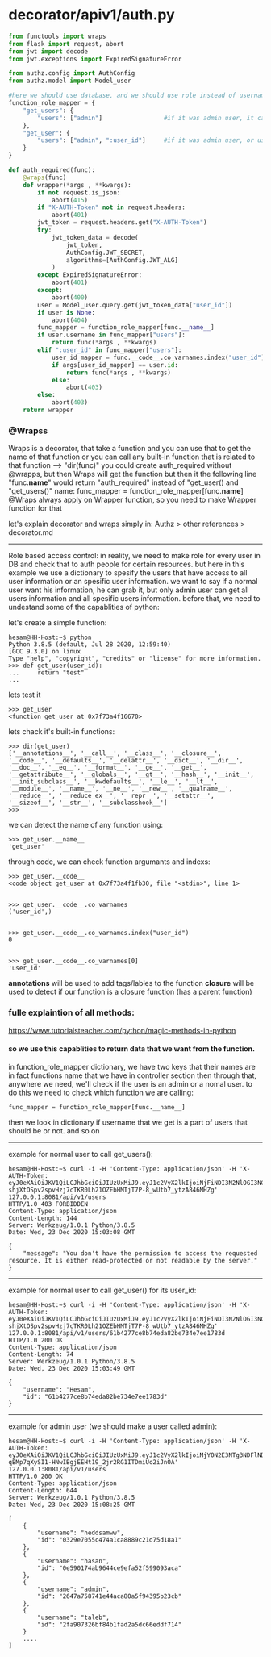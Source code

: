 # decorator/apiv1/auth.py

```python
from functools import wraps
from flask import request, abort
from jwt import decode
from jwt.exceptions import ExpiredSignatureError

from authz.config import AuthConfig
from authz.model import Model_user

#here we should use database, and we should use role instead of username. but to simplify we used a dictionary
function_role_mapper = {
    "get_users": {
        "users": ["admin"]                 #if it was admin user, it can query all_users
    },
    "get_user": {
        "users": ["admin", ":user_id"]     #if it was admin user, or userx, it can see the userx information
    }
}

def auth_required(func):
    @wraps(func)
    def wrapper(*args , **kwargs):
        if not request.is_json:
            abort(415)
        if "X-AUTH-Token" not in request.headers:
            abort(401)
        jwt_token = request.headers.get("X-AUTH-Token")
        try:
            jwt_token_data = decode(
                jwt_token,
                AuthConfig.JWT_SECRET,
                algorithms=[AuthConfig.JWT_ALG]
            )
        except ExpiredSignatureError:
            abort(401)
        except:
            abort(400)
        user = Model_user.query.get(jwt_token_data["user_id"])
        if user is None:
            abort(404)
        func_mapper = function_role_mapper[func.__name__]
        if user.username in func_mapper["users"]:
            return func(*args , **kwargs)
        elif ":user_id" in func_mapper["users"]:
            user_id_mapper = func.__code__.co_varnames.index("user_id")
            if args[user_id_mapper] == user.id:
                return func(*args , **kwargs)
            else:
                abort(403)
        else:
            abort(403)
    return wrapper
```
### @Wrapss
Wraps is a decorator, that take a function and you can use that to get the name of that function or you can call any built-in function that is related to that function --> "dir(func)"
you could create auth_required without @wrapps, but then 
Wraps will get the function but then it the following line "func.__name__" would return "auth_required" instead of "get_user() and "get_users()" name:
func_mapper = function_role_mapper[func.__name__]
@Wraps always apply on Wrapper function, so you need to make Wrapper function for that

let's explain decorator and wraps simply in:
Authz > other references > decorator.md


---
Role based access control:
in reality, we need to make role for every user in DB and check that to auth people for certain resources. but here in this example we use a dictionary to spesify the users that have access to all user information or an spesific user information.
we want to say if a normal user want his information, he can grab it, but only admin user can get all users information and all spesific users information.
before that, we need to undestand some of the capablities of python:

let's create a simple function:
```
hesam@HH-Host:~$ python
Python 3.8.5 (default, Jul 28 2020, 12:59:40) 
[GCC 9.3.0] on linux
Type "help", "copyright", "credits" or "license" for more information.
>>> def get_user(user_id):
...     return "test"
... 
```

lets test it
```
>>> get_user
<function get_user at 0x7f73a4f16670>
```

lets chack it's built-in functions:
```
>>> dir(get_user)
['__annotations__', '__call__', '__class__', '__closure__', '__code__', '__defaults__', '__delattr__', '__dict__', '__dir__', '__doc__', '__eq__', '__format__', '__ge__', '__get__', '__getattribute__', '__globals__', '__gt__', '__hash__', '__init__', '__init_subclass__', '__kwdefaults__', '__le__', '__lt__', '__module__', '__name__', '__ne__', '__new__', '__qualname__', '__reduce__', '__reduce_ex__', '__repr__', '__setattr__', '__sizeof__', '__str__', '__subclasshook__']
>>> 
```

we can detect the name of any function using:
```
>>> get_user.__name__
'get_user'
```

through code, we can check function argumants and indexs:
``` 
>>> get_user.__code__
<code object get_user at 0x7f73a4f1fb30, file "<stdin>", line 1>


>>> get_user.__code__.co_varnames
('user_id',)


>>> get_user.__code__.co_varnames.index("user_id")
0


>>> get_user.__code__.co_varnames[0]
'user_id'

```
__annotations__  will be used to add tags/lables to the function
__closure__      will be used to detect if our function is a closure function (has a parent function)


### fulle explaintion of all methods:
https://www.tutorialsteacher.com/python/magic-methods-in-python


#### so we use this capablities to return data that we want from the function. 
in function_role_mapper dictionary, we have two keys that their names are in fact functions name that we have in controller section
then through that, anywhere we need, we'll check if the user is an admin or a nomal user.
to do this we need to check which function we are calling:
```
func_mapper = function_role_mapper[func.__name__]
```
then we look in dictionary if username that we get is a part of users that should be or not. and so on
 
---
example for normal user to call get_users():
```
hesam@HH-Host:~$ curl -i -H 'Content-Type: application/json' -H 'X-AUTH-Token: eyJ0eXAiOiJKV1QiLCJhbGciOiJIUzUxMiJ9.eyJ1c2VyX2lkIjoiNjFiNDI3N2NlOGI3NGVkYTgyYmU3MzRlN2VlMTc4M2QiLCJ1c2VybmFtZSI6Ikhlc2FtIiwiaXNzIjoiYXV0aHoiLCJpYXQiOjE2MDg3MzU3NjIuMTk0NTA5MywibmJmIjoxNjA4NzM1NzYyLjE5NDUwOTMsImV4cCI6MTYwODczNTg2Mi4xOTQ1MDkzfQ.4QoPETywryKGJ4YGwvlAGkg5Ce1W-shjXtOSpv2spvHzj7cTKR0Lh21OZEbHMTjT7P-8_wUtb7_ytzA846MHZg' 127.0.0.1:8081/api/v1/users
HTTP/1.0 403 FORBIDDEN
Content-Type: application/json
Content-Length: 144
Server: Werkzeug/1.0.1 Python/3.8.5
Date: Wed, 23 Dec 2020 15:03:08 GMT

{
    "message": "You don't have the permission to access the requested resource. It is either read-protected or not readable by the server."
}
```
---
example for normal user to call get_user() for its user_id:
```
hesam@HH-Host:~$ curl -i -H 'Content-Type: application/json' -H 'X-AUTH-Token: eyJ0eXAiOiJKV1QiLCJhbGciOiJIUzUxMiJ9.eyJ1c2VyX2lkIjoiNjFiNDI3N2NlOGI3NGVkYTgyYmU3MzRlN2VlMTc4M2QiLCJ1c2VybmFtZSI6Ikhlc2FtIiwiaXNzIjoiYXV0aHoiLCJpYXQiOjE2MDg3MzU3NjIuMTk0NTA5MywibmJmIjoxNjA4NzM1NzYyLjE5NDUwOTMsImV4cCI6MTYwODczNTg2Mi4xOTQ1MDkzfQ.4QoPETywryKGJ4YGwvlAGkg5Ce1W-shjXtOSpv2spvHzj7cTKR0Lh21OZEbHMTjT7P-8_wUtb7_ytzA846MHZg' 127.0.0.1:8081/api/v1/users/61b4277ce8b74eda82be734e7ee1783d
HTTP/1.0 200 OK
Content-Type: application/json
Content-Length: 74
Server: Werkzeug/1.0.1 Python/3.8.5
Date: Wed, 23 Dec 2020 15:03:49 GMT

{
    "username": "Hesam",
    "id": "61b4277ce8b74eda82be734e7ee1783d"
}
```
---
example for admin user (we should make a user called admin):
```
hesam@HH-Host:~$ curl -i -H 'Content-Type: application/json' -H 'X-AUTH-Token: eyJ0eXAiOiJKV1QiLCJhbGciOiJIUzUxMiJ9.eyJ1c2VyX2lkIjoiMjY0N2E3NTg3NDFlNDRhY2E4MGE1Zjk0Mzk1YjIzY2IiLCJ1c2VybmFtZSI6ImFkbWluIiwiaXNzIjoiYXV0aHoiLCJpYXQiOjE2MDg3MzYwNzAuNTc0OTY5LCJuYmYiOjE2MDg3MzYwNzAuNTc0OTY5LCJleHAiOjE2MDg3MzYxNzAuNTc0OTY5fQ.GIXoQ7Jve2M3GjhxkTXfiFwspgKTjnCVaIzwY4V-qBMp7qXySI1-HNwIBgjEEHt19_2jr2RG1ITDmiUo2iJnOA' 127.0.0.1:8081/api/v1/users
HTTP/1.0 200 OK
Content-Type: application/json
Content-Length: 644
Server: Werkzeug/1.0.1 Python/3.8.5
Date: Wed, 23 Dec 2020 15:08:25 GMT

[
    {
        "username": "heddsamww",
        "id": "0329e7055c474a1ca8889c21d75d18a1"
    },
    {
        "username": "hasan",
        "id": "0e590174ab9644ce9efa52f599093aca"
    },
    {
        "username": "admin",
        "id": "2647a758741e44aca80a5f94395b23cb"
    },
    {
        "username": "taleb",
        "id": "2fa907326bf84b1fad2a5dc66eddf714"
    }
    ....
]
```
